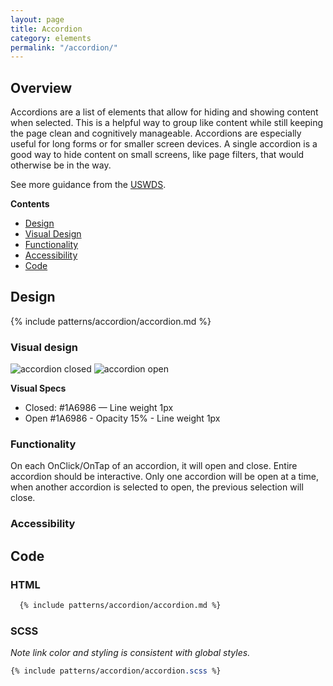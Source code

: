```yaml
---
layout: page
title: Accordion
category: elements
permalink: "/accordion/"
---
```


## Overview
Accordions are a list of elements that allow for hiding and showing content when selected. This is a helpful way to group like content while still keeping the page clean and cognitively manageable. Accordions are especially useful for long forms or for smaller screen devices. A single accordion is a good way to hide content on small screens, like page filters, that would otherwise be in the way.

See more guidance from the [USWDS](https://designsystem.digital.gov/components/accordion/).

**Contents**
- [Design](#design)
- [Visual Design](#visualdesign)
- [Functionality](#functionality)
- [Accessibility](#accessibility)
- [Code](#code)

<a name="design"></a>
## Design

{% include patterns/accordion/accordion.md %}


<a name="visualdesign"></a>
### Visual design
![accordion closed](../assets/img/accordion/accordion-closed.png)
![accordion open](../assets/img/accordion/accordion-open.png)

**Visual Specs**
- Closed: #1A6986 — Line weight 1px
- Open #1A6986 - Opacity 15% - Line weight 1px


<a name="functionality"></a>
### Functionality
On each OnClick/OnTap of an accordion, it will open and close. Entire accordion should be interactive. Only one accordion will be open at a time, when another accordion is selected to open, the previous selection will close.


<a name="accessibility"></a>
### Accessibility


<a name="code"></a>
## Code
### HTML
```html
  {% include patterns/accordion/accordion.md %}
```
### SCSS
  _Note link color and styling is consistent with global styles._  
```scss
{% include patterns/accordion/accordion.scss %}
```
